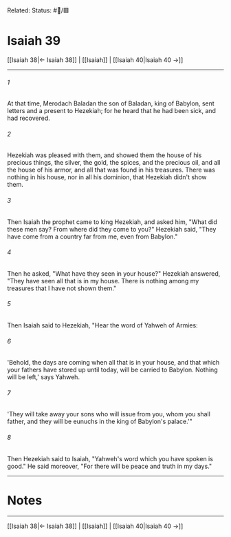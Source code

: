 Related:
Status: #📖/🟥
# Isaiah 39

[[Isaiah 38|← Isaiah 38]] | [[Isaiah]] | [[Isaiah 40|Isaiah 40 →]]
***



###### 1 
At that time, Merodach Baladan the son of Baladan, king of Babylon, sent letters and a present to Hezekiah; for he heard that he had been sick, and had recovered. 

###### 2 
Hezekiah was pleased with them, and showed them the house of his precious things, the silver, the gold, the spices, and the precious oil, and all the house of his armor, and all that was found in his treasures. There was nothing in his house, nor in all his dominion, that Hezekiah didn't show them. 

###### 3 
Then Isaiah the prophet came to king Hezekiah, and asked him, "What did these men say? From where did they come to you?" Hezekiah said, "They have come from a country far from me, even from Babylon." 

###### 4 
Then he asked, "What have they seen in your house?" Hezekiah answered, "They have seen all that is in my house. There is nothing among my treasures that I have not shown them." 

###### 5 
Then Isaiah said to Hezekiah, "Hear the word of Yahweh of Armies: 

###### 6 
'Behold, the days are coming when all that is in your house, and that which your fathers have stored up until today, will be carried to Babylon. Nothing will be left,' says Yahweh. 

###### 7 
'They will take away your sons who will issue from you, whom you shall father, and they will be eunuchs in the king of Babylon's palace.'" 

###### 8 
Then Hezekiah said to Isaiah, "Yahweh's word which you have spoken is good." He said moreover, "For there will be peace and truth in my days."

---
# Notes


***
[[Isaiah 38|← Isaiah 38]] | [[Isaiah]] | [[Isaiah 40|Isaiah 40 →]]
